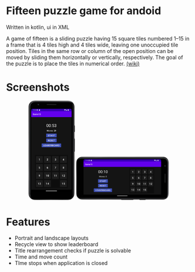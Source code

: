 # Fifteen puzzle game for andoid

Written in kotlin, ui in XML

A game of fifteen is a sliding puzzle having 15 square tiles numbered
1–15 in a frame that is 4 tiles high and 4 tiles wide, leaving one unoccupied
tile position. Tiles in the same row or column of the open position can be moved
by sliding them horizontally or vertically, respectively.
The goal of the puzzle is to place the tiles in numerical order. [(wiki)](https://en.wikipedia.org/wiki/15_puzzle)

# Screenshots
<p align="center">
  <img src="/screenshots/Screenshot_20220925_170346.png"  width=25% height=25%>
    <img src="/screenshots/Screenshot_20220925_191930.png"  width=50% height=50%>

</p>


# Features

- Portrait and landscape layouts
- Recycle view to show leaderboard
- Title rearrangement checks if puzzle is solvable
- Time and move count
- TIme stops when application is closed  

